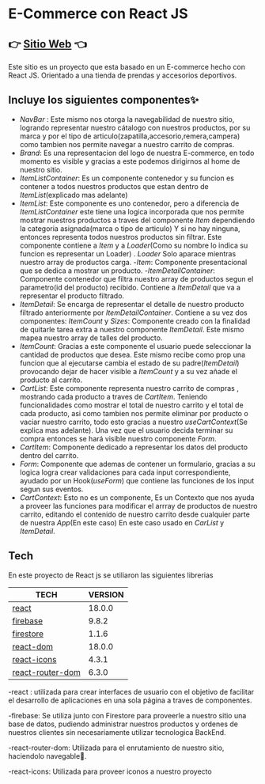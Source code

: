 # E-Commerce con React JS
## 👉 [Sitio Web] 👈

Este sitio es un proyecto que esta basado en un E-commerce hecho con React JS. Orientado a una tienda de prendas y accesorios deportivos.
## Incluye los siguientes componentes✨
- _NavBar_ : Este mismo nos otorga la navegabilidad de nuestro sitio, logrando representar nuestro cátalogo con nuestros productos, por su marca y por el tipo de articulo(zapatilla,accesorio,remera,campera) como tambien nos permite navegar a nuestro carrito de compras.
- _Brand_: Es una representacion del logo de nuestra E-commerce, en todo momento es visible y gracias a este podemos dirigirnos al home de nuestro sitio.
- _ItemListContainer_: Es un componente contenedor y su funcion es contener a todos nuestros productos que estan dentro de _ItemList_(explicado mas adelante)
- _ItemList_: Este componente es uno contenedor, pero a diferencia de _ItemListContainer_ este tiene una logica incorporada que nos permite mostrar nuestros productos a traves del componente _Item_ dependiendo la categoria asignada(marca o tipo de articulo) Y si no hay ninguna, entonces representa todos nuestros productos sin filtrar.
Este componente contiene a _Item_ y a _Loader_(Como su nombre lo indica su funcion es representar un Loader) . _Loader_ Solo aparace mientras nuestro array de productos carga.
-_Item_: Componente presentacional que se dedica a mostrar un producto.
-_ItemDetailContainer_: Componente contenedor que filtra nuestro array de productos segun el parametro(id del producto) recibido. Contiene a _ItemDetail_ que va a representar el producto filtrado.
- _ItemDetail_: Se encarga de representar el detalle de nuestro producto filtrado anteriormente por _ItemDetailContainer_. Contiene a su vez dos componentes: _ItemCount_ y _Sizes_: Componente creado con la finalidad de quitarle tarea extra a nuestro componente _ItemDetail_. Este mismo mapea nuestro array de talles del producto.
- _ItemCount_: Gracias a este componente el usuario puede seleccionar la cantidad de productos que desea. Este mismo recibe como prop una funcion que al ejecutarse cambia el estado de su padre(_ItemDetail_) provocando dejar de hacer visible a _ItemCount_ y a su vez añade el producto al carrito.
- _CartList_: Este componente representa nuestro carrito de compras , mostrando cada producto a traves de _CartItem_. Teniendo funcionalidades como mostrar el total de nuestro carrito y el total de cada producto, asi como tambien nos permite eliminar por producto o vaciar nuestro carrito, todo esto gracias a nuestro _useCartContext_(Se explica mas adelante). Una vez que el usuario decida terminar su compra entonces se hará visible nuestro componente _Form_.
- _CartItem_: Componente dedicado a representar los datos del producto dentro del carrito.
- _Form_: Componente que ademas de contener un formulario, gracias a su logica logra crear validaciones para cada input correspondiente, ayudado por un Hook(_useForm_) que contiene las funciones de los input segun sus eventos. 
- _CartContext_: Esto no es un componente, Es un Contexto que nos ayuda a proveer las funciones para modificar el arrray de productos de nuestro carrito, editando el contenido de nuestro carrito desde cualquier parte de nuestra _App_(En este caso) En este caso usado en _CarList_ y _ItemDetail_.


## Tech

En este proyecto de React js se utiliaron las siguientes librerias

| TECH | VERSION | 
| ------ | ------ |
| [react] | 18.0.0 |
| [firebase] | 9.8.2|
| [firestore] | 1.1.6 |
| [react-dom] | 18.0.0 |
| [react-icons] | 4.3.1 |
| [react-router-dom] | 6.3.0|

-react : utilizada para crear interfaces de usuario con el objetivo de facilitar el desarrollo de aplicaciones en una sola página a traves de componentes.

-firebase: Se utiliza junto con Firestore para proveerle a nuestro sitio una base de datos, pudiendo administrar nuestros productos y ordenes de nuestros clientes sin necesariamente utilizar tecnologica BackEnd.

-react-router-dom: Utilizada para el enrutamiento de nuestro sitio, haciendolo navegable🚀.

-react-icons: Utilizada para proveer iconos a nuestro proyecto



   [Sitio Web]: <https://darling-salamander-891876.netlify.app/>
   [react]: <https://reactjs.org/>
   [firebase]: <https://firebase.google.com/>
   [react-router-dom]: <https://reactrouter.com/>
   [react-icons]: <https://react-icons.github.io/react-icons/>
   [firestore]: <https://cloud.google.com/firestore?hl=es>
   [react-dom]: <https://es.reactjs.org/docs/react-dom.html>
